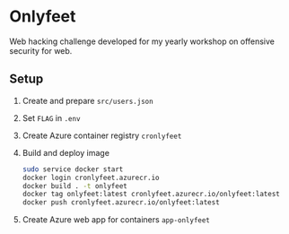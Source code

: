 # Onlyfeet

Web hacking challenge developed for my yearly workshop on offensive security for web.

## Setup

1. Create and prepare `src/users.json`
2. Set `FLAG` in `.env`
2. Create Azure container registry `cronlyfeet`
3. Build and deploy image

	```bash
	sudo service docker start
	docker login cronlyfeet.azurecr.io
	docker build . -t onlyfeet
	docker tag onlyfeet:latest cronlyfeet.azurecr.io/onlyfeet:latest
	docker push cronlyfeet.azurecr.io/onlyfeet:latest
	```

4. Create Azure web app for containers `app-onlyfeet`